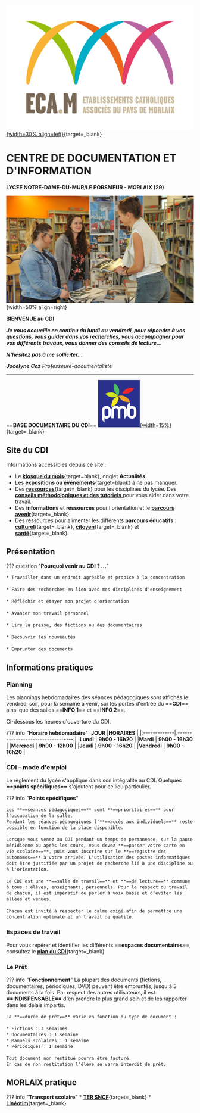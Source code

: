 


[![logo ECAM](./images/logo_ecam.jpg "ENT Lycée"){width=30% align=left}](https://ent.ecmorlaix.fr/){target=_blank}
# CENTRE DE DOCUMENTATION ET D'INFORMATION  

**LYCEE NOTRE-DAME-DU-MUR/LE PORSMEUR - MORLAIX (29)**


![vue du CDI](./images/CDI_accueil_01.jpg "CDI"){width=50% align=right}

**BIENVENUE au CDI**

***Je vous accueille en continu
du lundi au vendredi, pour répondre à vos questions, 
vous guider dans vos recherches, 
vous accompagner pour vos différents travaux, 
vous donner des conseils de lecture...***

***N'hésitez pas à me solliciter...***

***Jocelyne Coz***   *Professeure-documentaliste*

-------
==**BASE DOCUMENTAIRE DU CDI**== [![**PMB"**](./images/logo_PMB.png "Portail PMB"){width=15%}](https://ecmorlaix.basecdi.fr/pmb/opac_css/index.php){target=_blank}


## Site du CDI

Informations accessibles depuis ce site : 

- Le [**kiosque du mois**](https://cdi-lycee.ecmorlaix.fr/actualites/#presse){target=blank}, onglet **Actualités**.
- Les [**expositions ou événements**](https://cdi-lycee.ecmorlaix.fr/actualites/#expositions-et-projets){target=blank} à ne pas manquer.
- Des [**ressources**](https://cdi-lycee.ecmorlaix.fr/pedagogie/){target=_blank} pour les disciplines du lycée.
 Des [**conseils méthodologiques et des tutoriels** ](https://cdi-lycee.ecmorlaix.fr/pedagogie/#methodologie-pour-tous{target=_blank}) pour vous aider dans votre travail.
- Des **informations** et **ressources** pour l'orientation et le [**parcours avenir**](https://cdi-lycee.ecmorlaix.fr/orientation/){target=_blank}.
- Des ressources pour alimenter les différents **parcours éducatifs** :  [**culturel**](https://cdi-lycee.ecmorlaix.fr/culture/){target=_blank}, [**citoyen**](https://cdi-lycee.ecmorlaix.fr/citoyen/){target=_blank} et [**santé**](https://cdi-lycee.ecmorlaix.fr/sante/){target=_blank}. 
    




## Présentation

??? question "**Pourquoi venir au CDI ? ...**"

    * Travailler dans un endroit agréable et propice à la concentration

    * Faire des recherches en lien avec mes disciplines d'enseignement

    * Réfléchir et étayer mon projet d'orientation

    * Avancer mon travail personnel

    * Lire la presse, des fictions ou des documentaires

    * Découvrir les nouveautés

    * Emprunter des documents

## Informations pratiques

### Planning

Les plannings hebdomadaires des séances pédagogiques sont affichés le vendredi soir, pour la semaine à venir, sur les portes d'entrée du ==**CDI**==, ainsi que des salles ==**INFO 1**== et ==**INFO 2**==.

Ci-dessous les heures d'ouverture du CDI.

??? info "**Horaire hebdomadaire**"
    |**JOUR**      |**HORAIRES**                        | 
    |:-------------|:----------------------------------:|
    |**Lundi**     | **9h00 - 16h20**                   |
    |**Mardi**     | **9h00 - 16h30**                   |
    |**Mercredi**  | **9h00 - 12h00**  |
    |**Jeudi**     | **9h00 - 16h20**                   |
    |**Vendredi**  | **9h00 - 16h20**                   |

### CDI - mode d'emploi

Le règlement du lycée s'applique dans son intégralité au CDI. Quelques **==points spécifiques==** s'ajoutent pour ce lieu particulier.

??? info "**Points spécifiques**"
    
    Les **==séances pédagogiques==** sont **==prioritaires==** pour l'occupation de la salle.
    Pendant les séances pédagogiques l'**==accès aux individuels==** reste possible en fonction de la place disponible.
    
    Lorsque vous venez au CDI pendant un temps de permanence, sur la pause méridienne ou après les cours, vous devez **==passer votre carte en vie scolaire==**, puis vous inscrire sur le **==registre des autonomes==** à votre arrivée. L'utilisation des postes informatiques doit être justifiée par un projet de recherche lié à une discipline ou à l'orientation.
    
    Le CDI est une **==salle de travail==** et **==de lecture==** commune à tous : élèves, enseignants, personnels. Pour le respect du travail de chacun, il est impératif de parler à voix basse et d'éviter les allées et venues.

    Chacun est invité à respecter le calme exigé afin de permettre une concentration optimale et un travail de qualité.


### Espaces de travail

Pour vous repérer et identifier les différents ==**espaces documentaires**==, consultez le [**plan du CDI**](./pdf/00_plan_CDI.pdf){target=_blank}

### Le Prêt 

??? info "**Fonctionnement**"
    La plupart des documents (fictions, documentaires, périodiques, DVD) peuvent être empruntés, jusqu'à 3 documents à la fois.
    Par respect des autres utilisateurs, il est **==INDISPENSABLE==** d'en prendre le plus grand soin et de les rapporter dans les délais impartis.
    
    La **==durée de prêt==** varie en fonction du type de document : 

    * Fictions : 3 semaines
    * Documentaires : 1 semaine
    * Manuels scolaires : 1 semaine
    * Périodiques : 1 semaine

    Tout document non restitué pourra être facturé.
    En cas de non restitution l'élève se verra interdit de prêt.


## MORLAIX pratique
    
??? info "**Transport scolaire**"
    * [**TER SNCF**](https://www.ter.sncf.com/bretagne){target=_blank}
    * [**Linéotim**](https://www.lineotim.com/fr/kXP-Le-plan-global-des-lignes-scolaires.html){target=_blank}




 

